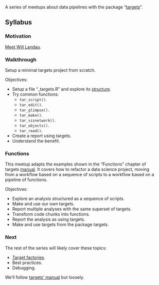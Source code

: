 
<!-- README.md is generated from README.Rmd. Please edit that file -->

A series of meetups about data pipelines with the package
“[targets](https://docs.ropensci.org/targets/)”.

## Syllabus

### Motivation

[Meet Will
Landau](https://github.com/2DegreesInvesting/ds-incubator/issues/70).

### Walkthrough

Setup a minimal targets project from scratch.

Objectives:

-   Setup a file “\_targets.R” and explore its
    [structure](https://books.ropensci.org/targets/walkthrough.html#file-structure).
-   Try common functions:
    -   `tar_script()`.
    -   `tar_edit()`.
    -   `tar_glimpse()`.
    -   `tar_make()`.
    -   `tar_visnetwork()`.
    -   `tar_objects()`.
    -   `tar_read()`.
-   Create a report using targets.
-   Understand the benefit.

### Functions

This meetup adapts the examples shown in the “Functions” chapter of
targets [manual](https://books.ropensci.org/targets/). It covers how to
refactor a data science project, moving from a workflow based on a
sequence of scripts to a workflow based on a pipeline of functions.

Objectives:

-   Explore an analysis structured as a sequence of scripts.
-   Make and use our own targets.
-   Report multiple analyses with the same superset of targets.
-   Transform code chunks into functions.
-   Report the analysis as using targets.
-   Make and use targets from the package targets.

### Next

The rest of the series will likely cover these topics:

-   [Target
    factories](https://wlandau.github.io/targetopia/contributing.html#target-factories).
-   Best practices.
-   Debugging.

We’ll follow [targets’ manual](https://books.ropensci.org/targets/) but
loosely.
